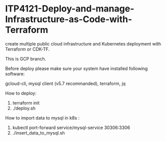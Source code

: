 # ITP4121-Deploy-and-manage-Infrastructure-as-Code-with-Terraform
create multiple public cloud infrastructure and Kubernetes deployment with Terraform or CDK-TF.

This is GCP branch.

Before deploy please make sure your system have installed following software:

gcloud-cli, mysql client (v5.7 recommanded), terraform, jq

How to deploy:

1. terraform init
2. ./deploy.sh

How to import data to mysql in k8s :

1. kubectl port-forward service/mysql-service 30306:3306
2. ./insert_data_to_mysql.sh

